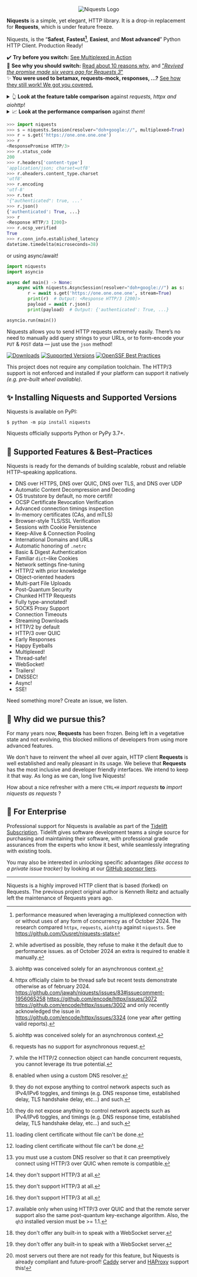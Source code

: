 <div align="center">
    <img src="https://user-images.githubusercontent.com/9326700/282852138-160f32e9-e6cf-495f-b39d-99891602acf9.png" alt="Niquests Logo"/>
</div>

**Niquests** is a simple, yet elegant, HTTP library. It is a drop-in replacement for **Requests**, which is under feature freeze.

Niquests, is the “**Safest**, **Fastest[^10]**, **Easiest**, and **Most advanced**” Python HTTP Client. Production Ready!

✔️ **Try before you switch:** [See Multiplexed in Action](https://replit.com/@ahmedtahri4/Python#main.py)<br>
📖 **See why you should switch:** [Read about 10 reasons why](https://medium.com/@ahmed.tahri/10-reasons-you-should-quit-your-http-client-98fd4c94bef3), and ["_Revived the promise made six years ago for Requests 3_"](https://medium.com/@ahmed.tahri/revived-the-promise-made-six-years-ago-for-requests-3-37b440e6a064)<br>
✨ **You were used to betamax, requests-mock, responses, ...?** [See how they still work! We got you covered.](https://niquests.readthedocs.io/en/latest/community/extensions.html)

<details>
  <summary>👆 <b>Look at the feature table comparison</b> against <i>requests, httpx and aiohttp</i>!</summary>

| Feature                                    |    niquests    | requests  |     httpx     | aiohttp       |
|--------------------------------------------|:--------------:|:---------:|:-------------:|---------------|
| `HTTP/1.1`                                 |       ✅        |     ✅     |       ✅       | ✅             |
| `HTTP/2`                                   |       ✅        |     ❌     |     ✅[^7]     | ❌             |
| `HTTP/3 over QUIC`                         |       ✅        |     ❌     |       ❌       | ❌             |
| `Synchronous`                              |       ✅        |     ✅     |       ✅       | _N/A_[^1]     |
| `Asynchronous`                             |       ✅        |     ❌     |       ✅       | ✅             |
| `Thread Safe`                              |       ✅        |     ✅     |     ❌[^5]     | _N/A_[^1]     |
| `Task Safe`                                |       ✅        | _N/A_[^2] |       ✅       | ✅             |
| `OS Trust Store`                           |       ✅        |     ❌     |       ❌       | ❌             |
| `Multiplexing`                             |       ✅        |     ❌     | _Limited_[^3] | ❌             |
| `DNSSEC`                                   |     ✅[^11]     |     ❌     |       ❌       | ❌             |
| `Customizable DNS Resolution`              |       ✅        |     ❌     |       ❌       | ✅             |
| `DNS over HTTPS`                           |       ✅        |     ❌     |       ❌       | ❌             |
| `DNS over QUIC`                            |       ✅        |     ❌     |       ❌       | ❌             |
| `DNS over TLS`                             |       ✅        |     ❌     |       ❌       | ❌             |
| `Multiple DNS Resolver`                    |       ✅        |     ❌     |       ❌       | ❌             |
| `Network Fine Tuning & Inspect`            |       ✅        |     ❌     | _Limited_[^6] | _Limited_[^6] |
| `Certificate Revocation Protection`        |       ✅        |     ❌     |       ❌       | ❌             |
| `Session Persistence`                      |       ✅        |     ✅     |       ✅       | ✅             |
| `In-memory Certificate CA & mTLS`          |       ✅        |     ❌     | _Limited_[^4] | _Limited_[^4] |
| `SOCKS 4/5 Proxies`                        |       ✅        |     ✅     |       ✅       | ❌             |
| `HTTP/HTTPS Proxies`                       |       ✅        |     ✅     |       ✅       | ✅             |
| `TLS-in-TLS Support`                       |       ✅        |     ✅     |       ✅       | ✅             |
| `Direct HTTP/3 Negotiation`                |     ✅[^9]      |  N/A[^8]  |    N/A[^8]    | N/A[^8]       |
| `Happy Eyeballs`                           |       ✅        |     ❌     |       ❌       | ✅             |
| `Package / SLSA Signed`                    |       ✅        |     ❌     |       ❌       | ✅             |
| `HTTP/2 with prior knowledge (h2c)`        |       ✅        |     ❌     |       ✅       | ❌             |
| `Post-Quantum Security`                    | _Limited_[^12] |     ❌     |       ❌       | ❌             |
| `HTTP Trailers`                            |       ✅        |     ❌     |       ❌       | ❌             |
| `Early Responses`                          |       ✅        |     ❌     |       ❌       | ❌             |
| `WebSocket over HTTP/1`                    |       ✅        |  ❌[^14]   |    ❌[^14]     | ✅             |
| `WebSocket over HTTP/2 and HTTP/3`         |     ✅[^13]     |     ❌     |       ❌       | ❌             |
| `Automatic Ping for HTTP/2+`               |       ✅        |    N/A    |       ❌       | N/A           |
| `Automatic Connection Upgrade / Downgrade` |       ✅        |    N/A    |       ❌       | N/A           |
| `Server Side Event (SSE)`                  |       ✅        |     ❌     |       ❌       | ❌             |
</details>

<details>
  <summary>📈 <b>Look at the performance comparison</b> against <i>them</i>!</summary>

_Scenario:_ Fetch a thousand requests using 10 tasks or threads, each with a hundred requests using a single pool of connection.

**High-Level APIs**

| Client   | Average Delay to Complete | Notes                        |
|----------|---------------------------|------------------------------|
| requests | 987 ms or ~1013 req/s     | ThreadPoolExecutor. HTTP/1.1 |
| httpx    | 720 ms or ~1389 req/s     | Asyncio. HTTP/2              |
| niquests | 340 ms or ~2941 req/s     | Asyncio. HTTP/2              |

**Simplified APIs**

| Client        | Average Delay to Complete | Notes                        |
|---------------|---------------------------|------------------------------|
| requests core | 643 ms or ~1555 req/s     | ThreadPoolExecutor. HTTP/1.1 |
| httpx core    | 490 ms or ~2000 req/s     | Asyncio. HTTP/2              |
| aiohttp       | 210 ms or ~4762 req/s     | Asyncio. HTTP/1.1            |
| niquests core | 160 ms or ~6200 req/s     | Asyncio. HTTP/2              |

Did you give up on HTTP/2 due to performance concerns? Think again! Do you realize that you can get 3 times faster with the same CPU if you ever switched to Niquests from Requests?
Multiplexing and response lazyness open up a wide range of possibilities! Want to learn more about the tests? scripts? reasoning?

Take a deeper look at https://github.com/Ousret/niquests-stats
</details>

```python
>>> import niquests
>>> s = niquests.Session(resolver="doh+google://", multiplexed=True)
>>> r = s.get('https://one.one.one.one')
>>> r
<ResponsePromise HTTP/3>
>>> r.status_code
200
>>> r.headers['content-type']
'application/json; charset=utf8'
>>> r.oheaders.content_type.charset
'utf8'
>>> r.encoding
'utf-8'
>>> r.text
'{"authenticated": true, ...'
>>> r.json()
{'authenticated': True, ...}
>>> r
<Response HTTP/3 [200]>
>>> r.ocsp_verified
True
>>> r.conn_info.established_latency
datetime.timedelta(microseconds=38)
```
or using async/await!
```python
import niquests
import asyncio

async def main() -> None:
    async with niquests.AsyncSession(resolver="doh+google://") as s:
        r = await s.get('https://one.one.one.one', stream=True)
        print(r)  # Output: <Response HTTP/3 [200]>
        payload = await r.json()
        print(payload)  # Output: {'authenticated': True, ...}

asyncio.run(main())
```

Niquests allows you to send HTTP requests extremely easily. There’s no need to manually add query strings to your URLs, or to form-encode your `PUT` & `POST` data — just use the `json` method!

[![Downloads](https://img.shields.io/pypi/dm/niquests.svg)](https://pypistats.org/packages/niquests)
[![Supported Versions](https://img.shields.io/pypi/pyversions/niquests.svg)](https://pypi.org/project/niquests)
[![OpenSSF Best Practices](https://www.bestpractices.dev/projects/9950/badge)](https://www.bestpractices.dev/projects/9950)

This project does not require any compilation toolchain. The HTTP/3 support is not enforced and installed if your platform can support it natively _(e.g. pre-built wheel available)_.

## ✨ Installing Niquests and Supported Versions

Niquests is available on PyPI:

```console
$ python -m pip install niquests
```

Niquests officially supports Python or PyPy 3.7+.

## 🚀 Supported Features & Best–Practices

Niquests is ready for the demands of building scalable, robust and reliable HTTP–speaking applications.

- DNS over HTTPS, DNS over QUIC, DNS over TLS, and DNS over UDP
- Automatic Content Decompression and Decoding
- OS truststore by default, no more certifi!
- OCSP Certificate Revocation Verification
- Advanced connection timings inspection
- In-memory certificates (CAs, and mTLS)
- Browser-style TLS/SSL Verification
- Sessions with Cookie Persistence
- Keep-Alive & Connection Pooling
- International Domains and URLs
- Automatic honoring of `.netrc`
- Basic & Digest Authentication
- Familiar `dict`–like Cookies
- Network settings fine-tuning
- HTTP/2 with prior knowledge
- Object-oriented headers
- Multi-part File Uploads
- Post-Quantum Security
- Chunked HTTP Requests
- Fully type-annotated!
- SOCKS Proxy Support
- Connection Timeouts
- Streaming Downloads
- HTTP/2 by default
- HTTP/3 over QUIC
- Early Responses
- Happy Eyeballs
- Multiplexed!
- Thread-safe!
- WebSocket!
- Trailers!
- DNSSEC!
- Async!
- SSE!

Need something more? Create an issue, we listen.

## 📝 Why did we pursue this?

For many years now, **Requests** has been frozen. Being left in a vegetative state and not evolving, this blocked millions of developers from using more advanced features.

We don't have to reinvent the wheel all over again, HTTP client **Requests** is well established and
really pleasant in its usage. We believe that **Requests** has the most inclusive and developer friendly interfaces.
We intend to keep it that way. As long as we can, long live Niquests!

How about a nice refresher with a mere `CTRL+H` _import requests_ **to** _import niquests as requests_ ?

## 💼 For Enterprise

Professional support for Niquests is available as part of the [Tidelift
Subscription](https://tidelift.com/subscription/pkg/pypi-niquests?utm_source=pypi-niquests&utm_medium=readme). Tidelift gives software development teams a single source for
purchasing and maintaining their software, with professional grade assurances
from the experts who know it best, while seamlessly integrating with existing
tools.

You may also be interested in unlocking specific advantages _(like access to a private issue tracker)_ by looking at our [GitHub sponsor tiers](https://github.com/sponsors/Ousret).

---

Niquests is a highly improved HTTP client that is based (forked) on Requests. The previous project original author is Kenneth Reitz and actually left the maintenance of Requests years ago.

[^1]: aiohttp was conceived solely for an asynchronous context.
[^2]: requests has no support for asynchronous request.
[^3]: while the HTTP/2 connection object can handle concurrent requests, you cannot leverage its true potential.
[^4]: loading client certificate without file can't be done.
[^5]: httpx officially claim to be thread safe but recent tests demonstrate otherwise as of february 2024. https://github.com/jawah/niquests/issues/83#issuecomment-1956065258 https://github.com/encode/httpx/issues/3072 https://github.com/encode/httpx/issues/3002 and only recently acknowledged the issue in https://github.com/encode/httpx/issues/3324 (one year after getting valid reports).
[^6]: they do not expose anything to control network aspects such as IPv4/IPv6 toggles, and timings (e.g. DNS response time, established delay, TLS handshake delay, etc...) and such.
[^7]: while advertised as possible, they refuse to make it the default due to performance issues. as of October 2024 an extra is required to enable it manually.
[^8]: they don't support HTTP/3 at all.
[^9]: you must use a custom DNS resolver so that it can preemptively connect using HTTP/3 over QUIC when remote is compatible.
[^10]: performance measured when leveraging a multiplexed connection with or without uses of any form of concurrency as of October 2024. The research compared `httpx`, `requests`, `aiohttp` against `niquests`. See https://github.com/Ousret/niquests-stats
[^11]: enabled when using a custom DNS resolver.
[^12]: available only when using HTTP/3 over QUIC and that the remote server support also the same post-quantum key-exchange algorithm. Also, the `qh3` installed version must be >= 1.1.
[^13]: most servers out there are not ready for this feature, but Niquests is already compliant and future-proof! [Caddy](https://github.com/caddyserver/caddy/releases/tag/v2.9.0) server and [HAProxy](https://github.com/haproxy/haproxy) support this!
[^14]: they don't offer any built-in to speak with a WebSocket server.
